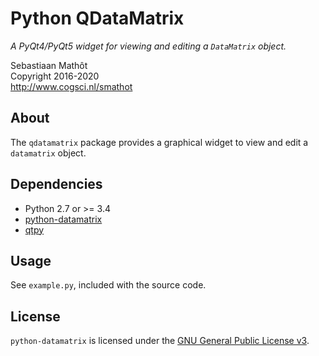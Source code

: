 # Python QDataMatrix

*A PyQt4/PyQt5 widget for viewing and editing a `DataMatrix` object.*

Sebastiaan Mathôt  <br />
Copyright 2016-2020  <br />
http://www.cogsci.nl/smathot

## About

The `qdatamatrix` package provides a graphical widget to view and edit a `datamatrix` object.

## Dependencies

- Python 2.7 or >= 3.4
- [python-datamatrix](https://github.com/smathot/python-datamatrix/)
- [qtpy](https://pypi.python.org/pypi/QtPy/)

## Usage

See `example.py`, included with the source code.

## License

`python-datamatrix` is licensed under the [GNU General Public License
v3](http://www.gnu.org/licenses/gpl-3.0.en.html).
